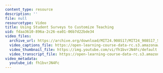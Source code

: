 ```yaml
---
content_type: resource
description: ''
file: null
resourcetype: Video
title: Using Student Surveys to Customize Teaching
uid: fdaa3610-896a-2c26-ea01-06b7d22bde34
video_files:
  archive_url: https://archive.org/download/MIT24.908S17/MIT24_908S17_Student_Surveys_English_300k.mp4
  video_captions_file: https://open-learning-course-data-rc.s3.amazonaws.com/24-908-creole-languages-and-caribbean-identities-spring-2017/17e04627acfc54c49da8207c25b5d05f_fh1bvrJN4Fc.vtt
  video_thumbnail_file: https://img.youtube.com/vi/fh1bvrJN4Fc/default.jpg
  video_transcript_file: https://open-learning-course-data-rc.s3.amazonaws.com/24-908-creole-languages-and-caribbean-identities-spring-2017/48b301fe6848553343b97046b965f638_fh1bvrJN4Fc.pdf
video_metadata:
  youtube_id: fh1bvrJN4Fc
---
```


